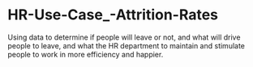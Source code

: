 # HR-Use-Case_-Attrition-Rates

Using data to determine if people will leave or not, and what will drive people to leave, and what the HR department to maintain and stimulate people to work in more efficiency and happier. 
